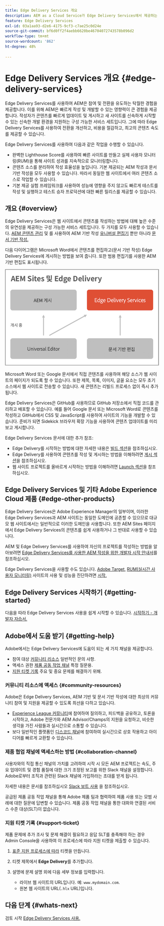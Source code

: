 ```yaml
---
title: Edge Delivery Services 개요
description: AEM as a Cloud Service가 Edge Delivery Services에서 제공하는 성능과 완벽한 Lighthouse Score를 통해 얻을 수 있는 이점을 알아봅니다.
feature: Edge Delivery Services
exl-id: 03a1aa93-d2e6-4175-9cf3-c7ae25c0d24e
source-git-commit: bf6d0ff2f4aebb6620be46704072743578b096d2
workflow-type: tm+mt
source-wordcount: '862'
ht-degree: 48%

---
```



# Edge Delivery Services 개요 {#edge-delivery-services}

Edge Delivery Services를 사용하여 AEM은 참여 및 전환을 유도하는 탁월한 경험을 제공합니다. 이를 위해 AEM은 빠르게 작성 및 개발할 수 있는 영향력이 큰 경험을 제공합니다. 작성자가 콘텐츠를 빠르게 업데이트 및 게시하고 새 사이트를 신속하게 시작할 수 있는 신속한 개발 환경을 지원하는 구성 가능한 서비스 세트입니다. 그에 따라 Edge Delivery Services를 사용하여 전환을 개선하고, 비용을 절감하고, 최고의 콘텐츠 속도를 제공할 수 있습니다.

Edge Delivery Services를 사용하여 다음과 같은 작업을 수행할 수 있습니다.

* 완벽한 Lighthouse Score를 사용하여 빠른 사이트를 만들고 실제 사용자 모니터링(RUM)을 통해 사이트 성과를 지속적으로 모니터링합니다.
* 콘텐츠 소스를 분리하여 작성 효율성을 높입니다. 기본 제공되는 AEM 작성과 문서 기반 작성을 모두 사용할 수 있습니다. 따라서 동일한 웹 사이트에서 여러 콘텐츠 소스로 작업할 수 있습니다.
* 기본 제공 실험 프레임워크를 사용하여 성능에 영향을 주지 않고도 빠르게 테스트를 작성 및 실행하고 테스트 승자 프로덕션에 대한 빠른 릴리스를 제공할 수 있습니다.

## 개요 {#overview}

Edge Delivery Services은 웹 사이트에서 콘텐츠를 작성하는 방법에 대해 높은 수준의 유연성을 제공하는 구성 가능한 서비스 세트입니다. 두 가지를 모두 사용할 수 있습니다. [AEM 콘텐츠 관리](https://experienceleague.adobe.com/docs/experience-manager-cloud-service/content/sites/authoring/getting-started/concepts.html) 및 를 사용하여 AEM 기반 작성 [유니버설 편집기](/help/sites-cloud/authoring/universal-editor/authoring.md) 뿐만 아니라 [문서 기반 작성.](https://www.aem.live/docs/authoring)

다음 다이어그램은 Microsoft Word에서 콘텐츠를 편집하고(문서 기반 작성) Edge Delivery Services에 게시하는 방법을 보여 줍니다. 또한 범용 편집기를 사용한 AEM 기반 편집도 표시됩니다.

![Edge Delivery 아키텍처](assets/AEM-with-EDS-publishing-simple2.png)

Microsoft Word 또는 Google 문서에서 직접 콘텐츠를 사용하여 해당 소스가 웹 사이트의 페이지가 되도록 할 수 있습니다. 또한 제목, 목록, 이미지, 글꼴 요소는 모두 초기 소스에서 웹 사이트로 전송할 수 있습니다. 새 콘텐츠는 리빌드 프로세스 없이 즉시 추가됩니다.

Edge Delivery Services은 GitHub를 사용하므로 GitHub 저장소에서 직접 코드를 관리하고 배포할 수 있습니다. 예를 들어 Google 문서 또는 Microsoft Word로 콘텐츠를 작성하고 GitHub에서 CSS 및 JavaScript를 사용하여 사이트의 기능을 개발할 수 있습니다. 준비가 되면 Sidekick 브라우저 확장 기능을 사용하여 콘텐츠 업데이트를 미리 보고 게시합니다.

Edge Delivery Services 문서에 대한 추가 참조:

* Edge Delivery를 시작하는 방법에 대한 자세한 내용은 [빌드 섹션](https://www.aem.live/docs/#build)을 참조하십시오.
* Edge Delivery를 사용하여 콘텐츠를 작성 및 게시하는 방법을 이해하려면 [게시 섹션](https://www.aem.live/docs/authoring)을 참조하십시오.
* 웹 사이트 프로젝트를 올바르게 시작하는 방법을 이해하려면 [Launch 섹션](https://www.aem.live/docs/#launch)을 참조하십시오.

## Edge Delivery Services 및 기타 Adobe Experience Cloud 제품 {#edge-other-products}

Edge Delivery Services은 Adobe Experience Manager의 일부이며, 이러한 Edge Delivery Services과 AEM 사이트는 동일한 도메인에 공존할 수 있으므로 대규모 웹 사이트에서는 일반적으로 이러한 도메인을 사용합니다. 또한 AEM Sites 페이지에서 Edge Delivery Services의 콘텐츠를 쉽게 사용하거나 그 반대로 사용할 수 있습니다.

AEM 및 Edge Delivery Services를 사용하여 자신의 프로젝트를 작성하는 방법을 알아보려면 [Edge Delivery Services를 사용한 AEM 작성을 위한 개발자 시작 안내서](/help/edge/aem-authoring/edge-dev-getting-started.md)를 참조하십시오.

Edge Delivery Services을 사용할 수도 있습니다. [Adobe Target,](https://www.aem.live/developer/target-integration) [RUM(실시간 사용자 모니터링)](https://www.aem.live/developer/rum) 사이트의 사용 및 성능을 진단하려면 [시작.](https://experienceleague.adobe.com/en/docs/experience-platform/tags/home)

## Edge Delivery Services 시작하기 {#getting-started}

다음을 따라 Edge Delivery Services 사용을 쉽게 시작할 수 있습니다. [시작하기 - 개발자 자습서.](https://www.aem.live/developer/tutorial)

## Adobe에서 도움 받기 {#getting-help}

Adobe에서는 Edge Delivery Services에 도움이 되는 세 가지 채널을 제공합니다.

* 참여 대상 [커뮤니티 리소스](#community-resources) 일반적인 문의 사항.
* 액세스 권한 [제품 공동 작업 채널](#collaboration-channel) 특정 질문용.
* [지원 티켓 기록](#support-ticket) 주요 및 중요 문제를 해결하기 위해.

### 커뮤니티 리소스에 액세스 {#community-resources}

Adobe은 Edge Delivery Services, AEM 기반 및 문서 기반 작성에 대한 최상의 커뮤니티 참여 및 지원을 제공할 수 있도록 최선을 다하고 있습니다.

* [Experience League 커뮤니티](https://adobe.ly/3Q6kTKl)에 참여하여 질의하고, 피드백을 공유하고, 토론을 시작하고, Adobe 전문가와 AEM Advisor/Champs의 지원을 요청하고, 비슷한 생각을 가진 사람들과 실시간으로 소통할 수 있습니다.
* 보다 일반적인 플랫폼인 [디스코드 채널](https://discord.gg/aem-live)에 참여하여 실시간으로 상호 작용하고 아이디어를 빠르게 교환할 수 있습니다.

### 제품 협업 채널에 액세스하는 방법 {#collaboration-channel}

사용자와의 직접 통신 채널의 가치를 고려하여 시작 시 모든 AEM 프로젝트는 속도, 주요 업데이트 및 경험 품질에 대한 크기 조정된 보고를 위한 Slack 채널을 설정합니다. Adobe로부터 조직과 관련된 Slack 채널에 가입하라는 초대를 받게 됩니다.

자세한 내용은 문서를 참조하십시오 [Slack 보트 사용](https://www.aem.live/docs/slack) 을 참조하십시오.

공급된 제품 공동 작업 채널을 통해 Adobe 제품 팀과 협력하여 제품 사용 또는 모범 사례에 대한 질문에 답변할 수 있습니다. 제품 공동 작업 채널을 통한 대화와 연결된 서비스 수준 대상(SLT)이 없습니다.

### 지원 티켓 기록 {#support-ticket}

제품 문제에 추가 조사 및 문제 해결이 필요하고 응답 SLT를 충족해야 하는 경우 Admin Console을 사용하여 이 프로세스에 따라 지원 티켓을 제출할 수 있습니다.

1. [표준 지원 프로세스에 따라](https://experienceleague.adobe.com/?support-tab=home#support) 티켓을 만듭니다.
1. 티켓 제목에서 **Edge Delivery**&#x200B;를 추가합니다.
1. 설명에 문제 설명 외에 다음 세부 정보를 입력합니다.

   * 라이브 웹 사이트의 URL입니다. 예: `www.mydomain.com`.
   * 원본 웹 사이트의 URL(`.hlx` URL)입니다.

## 다음 단계 {#whats-next}

검토 시작 [Edge Delivery Services 사용.](/help/edge/using.md)
